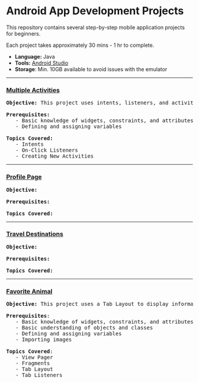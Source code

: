 # Android App Development Projects

This repository contains several step-by-step mobile application projects for beginners. 

Each project takes approximately 30 mins - 1 hr to complete.

- **Language:** Java
- **Tools:** [Android Studio](https://developer.android.com/studio)
- **Storage**: Min. 10GB available to avoid issues with the emulator

---
### [Multiple Activities](activities.md)

<pre>
<b>Objective:</b> This project uses intents, listeners, and activities to navigate a multi-screen application. 

<b>Prerequisites:</b>
   - Basic knowledge of widgets, constraints, and attributes
   - Defining and assigning variables

<b>Topics Covered:</b>
   - Intents
   - On-Click Listeners
   - Creating New Activities
</pre>

---
### [Profile Page](images-graphics.md)

<pre>
<b>Objective:</b>

<b>Prerequisites:</b>

<b>Topics Covered:</b>
</pre>

---
### [Travel Destinations](list-view.md)

<pre>
<b>Objective:</b>

<b>Prerequisites:</b>

<b>Topics Covered:</b>
</pre>

---

### [Favorite Animal](tab-layout.md)

<pre>
<b>Objective:</b> This project uses a Tab Layout to display information about a particular animal. 
    
<b>Prerequisites</b>:
   - Basic knowledge of widgets, constraints, and attributes
   - Basic understanding of objects and classes
   - Defining and assigning variables
   - Importing images
    
<b>Topics Covered</b>:
   - View Pager
   - Fragments
   - Tab Layout
   - Tab Listeners    
</pre>

